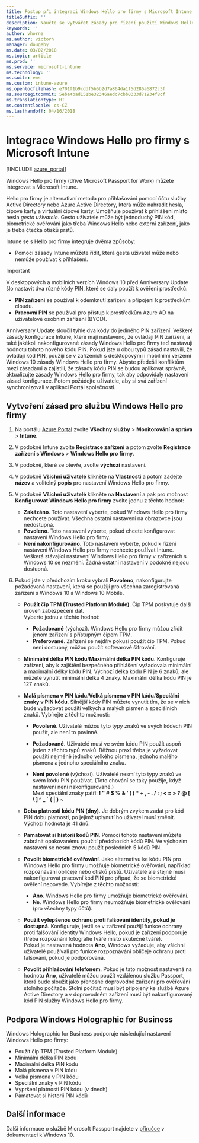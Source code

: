 ```yaml
---
title: Postup při integraci Windows Hello pro firmy s Microsoft Intune
titleSuffix: ''
description: Naučte se vytvářet zásady pro řízení použití Windows Hello pro firmy na spravovaných zařízeních.
keywords: ''
author: vhorne
ms.author: victorh
manager: dougeby
ms.date: 03/02/2018
ms.topic: article
ms.prod: ''
ms.service: microsoft-intune
ms.technology: ''
ms.suite: ems
ms.custom: intune-azure
ms.openlocfilehash: e701f1b9cddf5b5b2d7a864da1f5d286a6872c3f
ms.sourcegitcommit: 5eba4bad151be32346aedc7cbb0333d71934f8cf
ms.translationtype: HT
ms.contentlocale: cs-CZ
ms.lasthandoff: 04/16/2018
---
```

# <a name="integrate-windows-hello-for-business-with-microsoft-intune"></a>Integrace Windows Hello pro firmy s Microsoft Intune


[!INCLUDE [azure_portal](./includes/azure_portal.md)]

Windows Hello pro firmy (dříve Microsoft Passport for Work) můžete integrovat s Microsoft Intune.

 Hello pro firmy je alternativní metoda pro přihlašování pomocí účtu služby Active Directory nebo Azure Active Directory, která může nahradit hesla, čipové karty a virtuální čipové karty. Umožňuje používat k přihlášení místo hesla *gesto uživatele*. Gesto uživatele může být jednoduchý PIN kód, biometrické ověřování jako třeba Windows Hello nebo externí zařízení, jako je třeba čtečka otisků prstů.

Intune se s Hello pro firmy integruje dvěma způsoby:

-   Pomocí zásady Intune můžete řídit, která gesta uživatel může nebo nemůže používat k přihlášení.

<!--- -   You can store authentication certificates in the Windows Hello for Business key storage provider (KSP). For more information, see [Secure resource access with certificate profiles in Microsoft Intune](secure-resource-access-with-certificate-profiles.md). --->

> [!IMPORTANT]
> V desktopových a mobilních verzích Windows 10 před Anniversary Update šlo nastavit dva různé kódy PIN, které se daly použít k ověření prostředků:
> - **PIN zařízení** se používal k odemknutí zařízení a připojení k prostředkům cloudu.
> - **Pracovní PIN** se používal pro přístup k prostředkům Azure AD na uživatelově osobním zařízení (BYOD).
> 
> Anniversary Update sloučil tyhle dva kódy do jediného PIN zařízení.
> Veškeré zásady konfigurace Intune, které mají nastaveno, že ovládají PIN zařízení, a také jakékoli nakonfigurované zásady Windows Hello pro firmy teď nastavují hodnotu tohoto nového kódu PIN.
> Pokud jste u obou typů zásad nastavili, že ovládají kód PIN, použijí se v zařízeních s desktopovými i mobilními verzemi Windows 10 zásady Windows Hello pro firmy.
> Abyste předešli konfliktům mezi zásadami a zajistili, že zásady kódu PIN se budou aplikovat správně, aktualizujte zásady Windows Hello pro firmy, tak aby odpovídaly nastavení zásad konfigurace. Potom požádejte uživatele, aby si svá zařízení synchronizovali v aplikaci Portál společnosti.



## <a name="create-a-windows-hello-for-business-policy"></a>Vytvoření zásad pro službu Windows Hello pro firmy

1. Na portálu [Azure Portal](https://portal.azure.com) zvolte **Všechny služby** > **Monitorování a správa** > **Intune**.

2. V podokně Intune zvolte **Registrace zařízení** a potom zvolte **Registrace zařízení s Windows** > **Windows Hello pro firmy**.

3. V podokně, které se otevře, zvolte **výchozí** nastavení.

4. V podokně **Všichni uživatelé** klikněte na **Vlastnosti** a potom zadejte **název** a volitelný **popis** pro nastavení Windows Hello pro firmy.

5. V podokně **Všichni uživatelé** klikněte na **Nastavení** a pak pro možnost **Konfigurovat Windows Hello pro firmy** zvolte jednu z těchto hodnot:

    - **Zakázáno**. Toto nastavení vyberte, pokud Windows Hello pro firmy nechcete používat. Všechna ostatní nastavení na obrazovce jsou nedostupná.
    - **Povoleno**. Toto nastavení vyberte, pokud chcete konfigurovat nastavení Windows Hello pro firmy.
    - **Není nakonfigurováno**. Toto nastavení vyberte, pokud k řízení nastavení Windows Hello pro firmy nechcete používat Intune. Veškerá stávající nastavení Windows Hello pro firmy v zařízeních s Windows 10 se nezmění. Žádná ostatní nastavení v podokně nejsou dostupná.

6. Pokud jste v předchozím kroku vybrali **Povoleno**, nakonfigurujte požadovaná nastavení, která se použijí pro všechna zaregistrovaná zařízení s Windows 10 a Windows 10 Mobile.

   - **Použít čip TPM (Trusted Platform Module)**. Čip TPM poskytuje další úroveň zabezpečení dat.<br>Vyberte jednu z těchto hodnot:

     - **Požadované** (výchozí). Windows Hello pro firmy můžou zřídit jenom zařízení s přístupným čipem TPM.
     - **Preferované**. Zařízení se nejdřív pokusí použít čip TPM. Pokud není dostupný, můžou použít softwarové šifrování.

   - **Minimální délka PIN kódu**/**Maximální délka PIN kódu**. Konfiguruje zařízení, aby k zajištění bezpečného přihlášení vyžadovala minimální a maximální délky kódu PIN. Výchozí délka kódu PIN je 6 znaků, ale můžete vynutit minimální délku 4 znaky. Maximální délka kódu PIN je 127 znaků.

   - **Malá písmena v PIN kódu**/**Velká písmena v PIN kódu**/**Speciální znaky v PIN kódu**. Silnější kódy PIN můžete vynutit tím, že se v nich bude vyžadovat použití velkých a malých písmen a speciálních znaků. Vybírejte z těchto možností:

     - **Povolené**. Uživatelé můžou tyto typy znaků ve svých kódech PIN použít, ale není to povinné.

     - **Požadované**. Uživatelé musí ve svém kódu PIN použít aspoň jeden z těchto typů znaků. Běžnou praxí třeba je vyžadovat použití nejméně jednoho velkého písmena, jednoho malého písmena a jednoho speciálního znaku.

     - **Není povolené** (výchozí). Uživatelé nesmí tyto typy znaků ve svém kódu PIN používat. (Toto chování se taky použije, když nastavení není nakonfigurované.)<br>Mezi speciální znaky patří: **! " # $ % &amp; ' ( ) &#42; + , - . / : ; &lt; = &gt; ? @ [ \ ] ^ _ &#96; { &#124; } ~**

   - **Doba platnosti kódu PIN (dny)**. Je dobrým zvykem zadat pro kód PIN dobu platnosti, po jejímž uplynutí ho uživatel musí změnit. Výchozí hodnota je 41 dnů.

   - **Pamatovat si historii kódů PIN**. Pomocí tohoto nastavení můžete zabránit opakovanému použití předchozích kódů PIN. Ve výchozím nastavení se nesmí znovu použít posledních 5 kódů PIN.

   - **Povolit biometrické ověřování**. Jako alternativu ke kódu PIN pro Windows Hello pro firmy umožňuje biometrické ověřování, například rozpoznávání obličeje nebo otisků prstů. Uživatelé ale stejně musí nakonfigurovat pracovní kód PIN pro případ, že se biometrické ověření nepovede. Vybírejte z těchto možností:

     - **Ano**. Windows Hello pro firmy umožňuje biometrické ověřování.
     - **Ne**. Windows Hello pro firmy neumožňuje biometrické ověřování (pro všechny typy účtů).

   - **Použít vylepšenou ochranu proti falšování identity, pokud je dostupná**. Konfiguruje, jestli se v zařízení použijí funkce ochrany proti falšování identity Windows Hello, pokud je zařízení podporuje (třeba rozpoznání fotografie tváře místo skutečné tváře).<br>Pokud je nastavená hodnota **Ano**, Windows vyžaduje, aby všichni uživatelé používali pro funkce rozpoznávání obličeje ochranu proti falšování, pokud je podporovaná.

   - **Povolit přihlašování telefonem**. Pokud je tato možnost nastavená na hodnotu **Ano**, uživatelé můžou použít vzdálenou službu Passport, která bude sloužit jako přenosné doprovodné zařízení pro ověřování stolního počítače. Stolní počítač musí být připojený ke službě Azure Active Directory a v doprovodném zařízení musí být nakonfigurovaný kód PIN služby Windows Hello pro firmy.

## <a name="windows-holographic-for-business-support"></a>Podpora Windows Holographic for Business

Windows Holographic for Business podporuje následující nastavení Windows Hello pro firmy:

- Použít čip TPM (Trusted Platform Module)
- Minimální délka PIN kódu
- Maximální délka PIN kódu
- Malá písmena v PIN kódu
- Velká písmena v PIN kódu
- Speciální znaky v PIN kódu
- Vypršení platnosti PIN kódu (v dnech)
- Pamatovat si historii PIN kódů

## <a name="further-information"></a>Další informace
Další informace o službě Microsoft Passport najdete v [příručce](https://technet.microsoft.com/library/mt589441.aspx) v dokumentaci k Windows 10.
